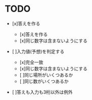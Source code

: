 # TODO
* [x]答えを作る
	* [x]答えを作る
	* [x]同じ数字は含まないようにする
* [ ]入力値(予想)を判定する
	* [x]完全一致
	* [x]同じ数字は含まないようにする
	* [ ]同じ場所がいくつあるか
	* [ ]同じ数がいくつあるか

* [ ]答えも入力も3桁以外は例外
	